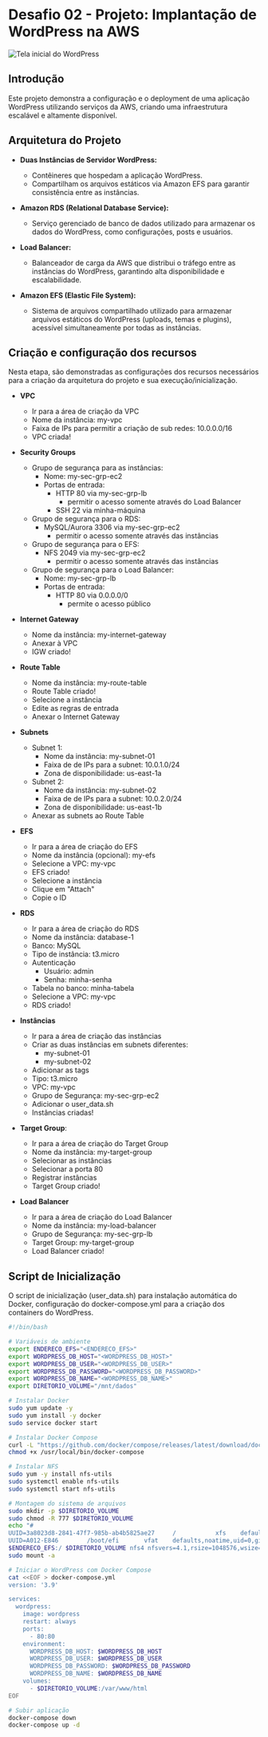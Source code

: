 # Desafio 02 - Projeto: Implantação de WordPress na AWS

![Tela inicial do WordPress](https://www.hostinger.com.br/tutoriais/wp-content/uploads/sites/12/2023/05/tela-inicial-wordpress.jpg)

## Introdução

Este projeto demonstra a configuração e o deployment de uma aplicação WordPress utilizando serviços da AWS, criando uma infraestrutura escalável e altamente disponível.

## Arquitetura do Projeto

- **Duas Instâncias de Servidor WordPress:**

  - Contêineres que hospedam a aplicação WordPress.
  - Compartilham os arquivos estáticos via Amazon EFS para garantir consistência entre as instâncias.  

- **Amazon RDS (Relational Database Service):**

  - Serviço gerenciado de banco de dados utilizado para armazenar os dados do WordPress, como configurações, posts e usuários.  

- **Load Balancer:**

  - Balanceador de carga da AWS que distribui o tráfego entre as instâncias do WordPress, garantindo alta disponibilidade e escalabilidade.  

- **Amazon EFS (Elastic File System):**

  - Sistema de arquivos compartilhado utilizado para armazenar arquivos estáticos do WordPress (uploads, temas e plugins), acessível simultaneamente por todas as instâncias.

## Criação e configuração dos recursos

Nesta etapa, são demonstradas as configurações dos recursos necessários para a criação da arquitetura do projeto e sua execução/inicialização.

- **VPC**

  - Ir para a área de criação da VPC
  - Nome da instância: my-vpc
  - Faixa de IPs para permitir a criação de sub redes: 10.0.0.0/16
  - VPC criada!

- **Security Groups**

  - Grupo de segurança para as instâncias:
    - Nome: my-sec-grp-ec2
    - Portas de entrada:
      - HTTP 80 via my-sec-grp-lb
	    - permitir o acesso somente através do Load Balancer
	  - SSH 22 via minha-máquina
  - Grupo de segurança para o RDS:
	  - MySQL/Aurora 3306 via my-sec-grp-ec2
	    - permitir o acesso somente através das instâncias
  - Grupo de segurança para o EFS:
	  - NFS 2049 via my-sec-grp-ec2
	    - permitir o acesso somente através das instâncias
  - Grupo de segurança para o Load Balancer:
    - Nome: my-sec-grp-lb
	- Portas de entrada:
   	  - HTTP 80 via 0.0.0.0/0
	    - permite o acesso público

- **Internet Gateway**

  - Nome da instância: my-internet-gateway
  - Anexar à VPC
  - IGW criado!

- **Route Table**

  - Nome da instância: my-route-table
  - Route Table criado!
  - Selecione a instância
  - Edite as regras de entrada
  - Anexar o Internet Gateway

- **Subnets**

  - Subnet 1:
    - Nome da instância: my-subnet-01
    - Faixa de de IPs para a subnet: 10.0.1.0/24
    - Zona de disponibilidade: us-east-1a
  - Subnet 2:
    - Nome da instância: my-subnet-02
    - Faixa de de IPs para a subnet: 10.0.2.0/24
    - Zona de disponibilidade: us-east-1b
  - Anexar as subnets ao Route Table
  
- **EFS**

  - Ir para a área de criação do EFS
  - Nome da instância (opcional): my-efs
  - Selecione a VPC: my-vpc
  - EFS criado!
  - Selecione a instância
  - Clique em "Attach"
  - Copie o ID

- **RDS**

  - Ir para a área de criação do RDS
  - Nome da instância: database-1
  - Banco: MySQL
  - Tipo de instância: t3.micro
  - Autenticação
    - Usuário: admin
    - Senha: minha-senha
  - Tabela no banco: minha-tabela
  - Selecione a VPC: my-vpc
  - RDS criado!

- **Instâncias**

  - Ir para a área de criação das instâncias
  - Criar as duas instâncias em subnets diferentes:
    - my-subnet-01
    - my-subnet-02
  - Adicionar as tags
  - Tipo: t3.micro
  - VPC: my-vpc
  - Grupo de Segurança: my-sec-grp-ec2
  - Adicionar o user_data.sh
  - Instâncias criadas!

- **Target Group**:

  - Ir para a área de criação do Target Group
  - Nome da instância: my-target-group
  - Selecionar as instâncias
  - Selecionar a porta 80
  - Registrar instâncias
  - Target Group criado!

- **Load Balancer**

  - Ir para a área de criação do Load Balancer
  - Nome da instância: my-load-balancer
  - Grupo de Segurança: my-sec-grp-lb
  - Target Group: my-target-group
  - Load Balancer criado!

## Script de Inicialização

O script de inicialização (user_data.sh) para instalação automática do Docker, configuração do docker-compose.yml para a criação dos containers do WordPress.

```bash
#!/bin/bash

# Variáveis de ambiente
export ENDERECO_EFS="<ENDERECO_EFS>"
export WORDPRESS_DB_HOST="<WORDPRESS_DB_HOST>"
export WORDPRESS_DB_USER="<WORDPRESS_DB_USER>"
export WORDPRESS_DB_PASSWORD="<WORDPRESS_DB_PASSWORD>"
export WORDPRESS_DB_NAME="<WORDPRESS_DB_NAME>"
export DIRETORIO_VOLUME="/mnt/dados"

# Instalar Docker
sudo yum update -y
sudo yum install -y docker
sudo service docker start

# Instalar Docker Compose
curl -L "https://github.com/docker/compose/releases/latest/download/docker-compose-$(uname -s)-$(uname -m)" -o /usr/local/bin/docker-compose
chmod +x /usr/local/bin/docker-compose

# Instalar NFS
sudo yum -y install nfs-utils
sudo systemctl enable nfs-utils
sudo systemctl start nfs-utils

# Montagem do sistema de arquivos
sudo mkdir -p $DIRETORIO_VOLUME
sudo chmod -R 777 $DIRETORIO_VOLUME
echo "#
UUID=3a8023d8-2841-47f7-985b-ab4b5825ae27     /           xfs    defaults,noatime  1   1
UUID=A012-E846        /boot/efi       vfat    defaults,noatime,uid=0,gid=0,umask=0077,shortname=winnt,x-systemd.automount 0 2
$ENDERECO_EFS:/ $DIRETORIO_VOLUME nfs4 nfsvers=4.1,rsize=1048576,wsize=1048576,hard,timeo=600,retrans=2,noresvport 0 0" | sudo tee  /etc/fstab
sudo mount -a

# Iniciar o WordPress com Docker Compose
cat <<EOF > docker-compose.yml
version: '3.9'

services:
  wordpress:
    image: wordpress
    restart: always
    ports:
      - 80:80
    environment:
      WORDPRESS_DB_HOST: $WORDPRESS_DB_HOST
      WORDPRESS_DB_USER: $WORDPRESS_DB_USER
      WORDPRESS_DB_PASSWORD: $WORDPRESS_DB_PASSWORD
      WORDPRESS_DB_NAME: $WORDPRESS_DB_NAME
    volumes:
      - $DIRETORIO_VOLUME:/var/www/html
EOF

# Subir aplicação
docker-compose down
docker-compose up -d
```
